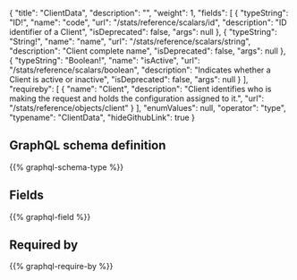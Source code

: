 {
  "title": "ClientData",
  "description": "",
  "weight": 1,
  "fields": [
    {
      "typeString": "ID!",
      "name": "code",
      "url": "/stats/reference/scalars/id",
      "description": "ID identifier of a Client",
      "isDeprecated": false,
      "args": null
    },
    {
      "typeString": "String!",
      "name": "name",
      "url": "/stats/reference/scalars/string",
      "description": "Client complete name",
      "isDeprecated": false,
      "args": null
    },
    {
      "typeString": "Boolean!",
      "name": "isActive",
      "url": "/stats/reference/scalars/boolean",
      "description": "Indicates whether a Client is active or inactive",
      "isDeprecated": false,
      "args": null
    }
  ],
  "requireby": [
    {
      "name": "Client",
      "description": "Client identifies who is making the request and holds the configuration assigned to it.",
      "url": "/stats/reference/objects/client"
    }
  ],
  "enumValues": null,
  "operator": "type",
  "typename": "ClientData",
  "hideGithubLink": true
}
## GraphQL schema definition

{{% graphql-schema-type %}}

## Fields

{{% graphql-field %}}

## Required by

{{% graphql-require-by %}}
